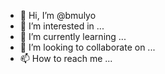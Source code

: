 - 👋 Hi, I’m @bmulyo
- 👀 I’m interested in ...
- 🌱 I’m currently learning ...
- 💞️ I’m looking to collaborate on ...
- 📫 How to reach me ...

<!---
bmulyo/bmulyo is a ✨ special ✨ repository because its `README.md` (this file) appears on your GitHub profile.
You can click the Preview link to take a look at your changes.
--->
